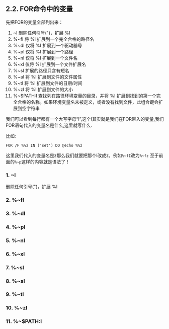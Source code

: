 ## 2.2. FOR命令中的变量

先把FOR的变量全部列出来：

1. ~I 删除任何引号(")，扩展 %I
2. %~fI 将 %I 扩展到一个完全合格的路径名
3. %~dI 仅将 %I 扩展到一个驱动器号
4. %~pI 仅将 %I 扩展到一个路径
5. %~nI 仅将 %I 扩展到一个文件名
6. %~xI 仅将 %I 扩展到一个文件扩展名
7. %~sI 扩展的路径只含有短名
8. %~aI 将 %I 扩展到文件的文件属性
9. %~tI 将 %I 扩展到文件的日期/时间
10. %~zI 将 %I 扩展到文件的大小
11. %~$PATH:I 查找列在路径环境变量的目录，并将 %I 扩展到找到的第一个完全合格的名称。如果环境变量名未被定义，或者没有找到文件，此组合键会扩展到空字符串

我们可以看到每行都有一个大写字母“I”,这个I其实就是我们在FOR带入的变量,我们FOR语句代入的变量名是什么,这里就写什么.

比如:

```
FOR /F %%z IN ('set') DO @echo %%z
```

这里我们代入的变量名是z那么我们就要把那个I改成z，例如`%~fI`改为`%~fz`
至于前面的`%~p`这样的内容就是语法了！

### 1. ~I

删除任何引号(")，扩展 %I




### 2. %~fI
### 3. %~dI
### 4. %~pI
### 5. %~nI
### 6. %~xI
### 7. %~sI
### 8. %~aI
### 9. %~tI
### 10. %~zI
### 11. %~$PATH:I

























